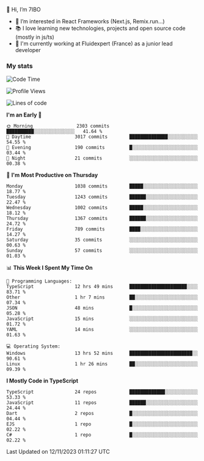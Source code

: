 👋 Hi, I’m 7IBO

- 👀 I’m interested in React Frameworks (Next.js, Remix.run...)
- 📚 I love learning new technologies, projects and open source code (mostly in js/ts)
- 💼 I'm currently working at Fluidexpert (France) as a junior lead developer

### My stats
<!--START_SECTION:waka-->
![Code Time](http://img.shields.io/badge/Code%20Time-293%20hrs%2035%20mins-blue)

![Profile Views](http://img.shields.io/badge/Profile%20Views-0-blue)

![Lines of code](https://img.shields.io/badge/From%20Hello%20World%20I%27ve%20Written-6.9%20million%20lines%20of%20code-blue)

**I'm an Early 🐤** 

```text
🌞 Morning                2303 commits        ██████████░░░░░░░░░░░░░░░   41.64 % 
🌆 Daytime                3017 commits        ██████████████░░░░░░░░░░░   54.55 % 
🌃 Evening                190 commits         █░░░░░░░░░░░░░░░░░░░░░░░░   03.44 % 
🌙 Night                  21 commits          ░░░░░░░░░░░░░░░░░░░░░░░░░   00.38 % 
```
📅 **I'm Most Productive on Thursday** 

```text
Monday                   1038 commits        █████░░░░░░░░░░░░░░░░░░░░   18.77 % 
Tuesday                  1243 commits        ██████░░░░░░░░░░░░░░░░░░░   22.47 % 
Wednesday                1002 commits        █████░░░░░░░░░░░░░░░░░░░░   18.12 % 
Thursday                 1367 commits        ██████░░░░░░░░░░░░░░░░░░░   24.72 % 
Friday                   789 commits         ████░░░░░░░░░░░░░░░░░░░░░   14.27 % 
Saturday                 35 commits          ░░░░░░░░░░░░░░░░░░░░░░░░░   00.63 % 
Sunday                   57 commits          ░░░░░░░░░░░░░░░░░░░░░░░░░   01.03 % 
```


📊 **This Week I Spent My Time On** 

```text
💬 Programming Languages: 
TypeScript               12 hrs 49 mins      █████████████████████░░░░   83.71 % 
Other                    1 hr 7 mins         ██░░░░░░░░░░░░░░░░░░░░░░░   07.34 % 
JSON                     48 mins             █░░░░░░░░░░░░░░░░░░░░░░░░   05.28 % 
JavaScript               15 mins             ░░░░░░░░░░░░░░░░░░░░░░░░░   01.72 % 
YAML                     14 mins             ░░░░░░░░░░░░░░░░░░░░░░░░░   01.63 % 

💻 Operating System: 
Windows                  13 hrs 52 mins      ███████████████████████░░   90.61 % 
Linux                    1 hr 26 mins        ██░░░░░░░░░░░░░░░░░░░░░░░   09.39 % 
```

**I Mostly Code in TypeScript** 

```text
TypeScript               24 repos            █████████████░░░░░░░░░░░░   53.33 % 
JavaScript               11 repos            ██████░░░░░░░░░░░░░░░░░░░   24.44 % 
Dart                     2 repos             █░░░░░░░░░░░░░░░░░░░░░░░░   04.44 % 
EJS                      1 repo              █░░░░░░░░░░░░░░░░░░░░░░░░   02.22 % 
C#                       1 repo              █░░░░░░░░░░░░░░░░░░░░░░░░   02.22 % 
```




 Last Updated on 12/11/2023 01:11:27 UTC
<!--END_SECTION:waka-->
